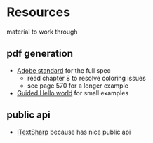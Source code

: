# Resources
material to work through

## pdf generation
- [Adobe standard](https://www.adobe.com/content/dam/acom/en/devnet/pdf/pdfs/PDF32000_2008.pdf) for the full spec
    - read chapter 8 to resolve coloring issues
    - see page 570 for a longer example
- [Guided Hello world](https://blog.idrsolutions.com/2013/01/understanding-the-pdf-file-format-overview/#helloworld) for small examples

## public api
- [ITextSharp](https://www.mikesdotnetting.com/article/80/create-pdfs-in-asp-net-getting-started-with-itextsharp) because has nice public api